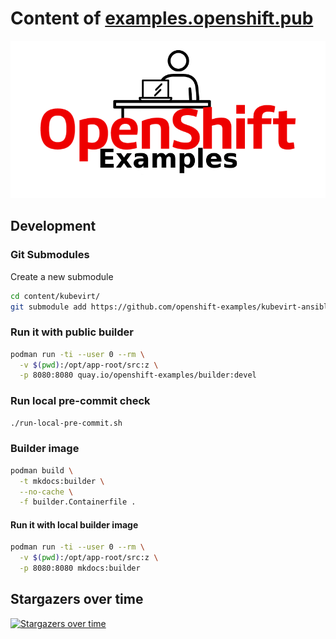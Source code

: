 # Content of [examples.openshift.pub](https://examples.openshift.pub/)

![](content/images/logo-black.png)

## Development

### Git Submodules

Create a new submodule

```bash
cd content/kubevirt/
git submodule add https://github.com/openshift-examples/kubevirt-ansible ansible
```

### Run it with public builder

```bash
podman run -ti --user 0 --rm \
  -v $(pwd):/opt/app-root/src:z \
  -p 8080:8080 quay.io/openshift-examples/builder:devel
```

### Run local pre-commit check

```bash
./run-local-pre-commit.sh
```

### Builder image

```bash
podman build \
  -t mkdocs:builder \
  --no-cache \
  -f builder.Containerfile .

```

#### Run it with local builder image

```bash
podman run -ti --user 0 --rm \
  -v $(pwd):/opt/app-root/src:z \
  -p 8080:8080 mkdocs:builder
```

## Stargazers over time

[![Stargazers over time](https://starchart.cc/openshift-examples/web.svg)](https://starchart.cc/openshift-examples/web)
